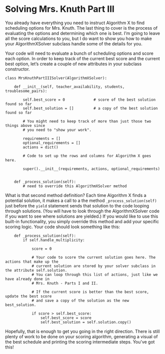 # Solving Mrs. Knuth Part III

You already have everything you need to instruct Algorithm X to find scheduling options for Mrs. Knuth. The last thing to cover is the process of evaluating the options and determining which one is best. I’m going to leave all the score calculations to you, but I do want to show you how to make your AlgorithmXSolver subclass handle some of the details for you.

Your code will need to evaluate a bunch of scheduling options and score each option. In order to keep track of the current best score and the current best option, let’s create a couple of new attributes in your subclass constructor.

```
class MrsKnuthPartIIISolver(AlgorithmXSolver):

    def __init__(self, teacher_availability, students, troublesome_pairs):
        
        self.best_score = 0             # score of the best solution found so far
        self.best_solution = []         # a copy of the best solution found so far

        # You might need to keep track of more than just those two things above since
        # you need to "show your work".

        requirements = []
        optional_requirements = []
        actions = dict()

        # Code to set up the rows and columns for Algorithm X goes here.

        super().__init__(requirements, actions, optional_requirements)


    def _process_solution(self):
        # need to override this AlgorithmXSolver method
```

What is that second method definition? Each time Algorithm X finds a potential solution, it makes a call to a the method `_process_solution(self)` just before the `yield` statement sends that solution to the code looping through solutions. (You will have to look through the AlgorithmXSolver code if you want to see where solutions are yielded.) If you would like to use this built-in functionality, you simply override this method and add your specific scoring logic. Your code should look something like this:


```
    def _process_solution(self):
        if self.handle_multiplicity:

            score = 0

            # Your code to score the current solution goes here. The actions that make up the
            # current solution are stored by your solver subclass in the attribute self.solution.
            # You can loop through this list of actions, just like we have already done in
            # Mrs. Knuth - Parts I and II.

            # If the current score is better than the best score, update the best score
            # and save a copy of the solution as the new best_solution.

            if score > self.best_score:
                self.best_score = score
                self.best_solution = self.solution.copy()
```

Hopefully, that is enough to get you going in the right direction. There is still plenty of work to be done on your scoring algorithm, generating a visual of the best schedule and printing the scoring intermediate steps. You've got this!
